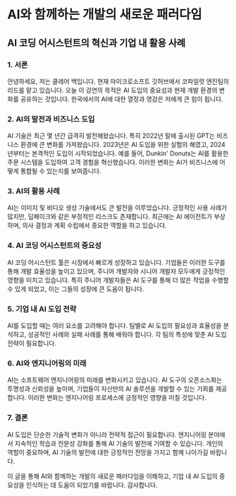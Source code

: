 # AI와 함께하는 개발의 새로운 패러다임
## AI 코딩 어시스턴트의 혁신과 기업 내 활용 사례

### 1. 서론
안녕하세요, 저는 클레어 백입니다. 현재 마이크로소프트 깃허브에서 코파일럿 엔진팀의 리드를 맡고 있습니다. 오늘 이 강연의 목적은 AI 도입의 중요성과 현재 개발 환경의 변화를 공유하는 것입니다. 한국에서의 AI에 대한 열정과 영감은 저에게 큰 힘이 됩니다.

### 2. AI의 발전과 비즈니스 도입
AI 기술은 최근 몇 년간 급격히 발전해왔습니다. 특히 2022년 말에 출시된 GPT는 비즈니스 환경에 큰 변화를 가져왔습니다. 2023년은 AI 도입을 위한 실험의 해였고, 2024년부터는 본격적인 도입이 시작되었습니다. 예를 들어, Dunkin' Donuts는 AI를 활용한 주문 시스템을 도입하여 고객 경험을 혁신했습니다. 이러한 변화는 AI가 비즈니스에 어떻게 통합될 수 있는지를 보여줍니다.

### 3. AI의 활용 사례
AI는 이미지 및 비디오 생성 기술에서도 큰 발전을 이루었습니다. 긍정적인 사용 사례가 많지만, 딥페이크와 같은 부정적인 리스크도 존재합니다. 최근에는 AI 에이전트가 부상하며, 의사 결정과 계획 수립에서 중요한 역할을 하고 있습니다.

### 4. AI 코딩 어시스턴트의 중요성
AI 코딩 어시스턴트 툴은 시장에서 빠르게 성장하고 있습니다. 기업들은 이러한 도구를 통해 개발 효율성을 높이고 있으며, 주니어 개발자와 시니어 개발자 모두에게 긍정적인 영향을 미치고 있습니다. 특히 주니어 개발자들은 AI 도구를 통해 더 많은 작업을 수행할 수 있게 되었고, 이는 그들의 성장에 큰 도움이 됩니다.

### 5. 기업 내 AI 도입 전략
AI를 도입할 때는 여러 요소를 고려해야 합니다. 팀별로 AI 도입의 필요성과 효율성을 분석하고, 성공적인 사례와 실패 사례를 통해 배워야 합니다. 각 팀의 특성에 맞춘 AI 도입 전략이 필요합니다.

### 6. AI와 엔지니어링의 미래
AI는 소프트웨어 엔지니어링의 미래를 변화시키고 있습니다. AI 도구의 오픈소스화는 투명성과 신뢰성을 높이며, 기업들이 자신만의 AI 솔루션을 개발할 수 있는 기회를 제공합니다. 이러한 변화는 엔지니어링 프로세스에 긍정적인 영향을 미칠 것입니다.

### 7. 결론
AI 도입은 단순한 기술적 변화가 아니라 전략적 접근이 필요합니다. 엔지니어링 분야에서 지속적인 학습과 전문성 강화를 통해 AI 기술의 발전에 기여할 수 있습니다. 개인의 역할이 중요하며, AI 기술의 발전에 대한 긍정적인 전망을 가지고 함께 나아가길 바랍니다.

이 글을 통해 AI와 함께하는 개발의 새로운 패러다임을 이해하고, 기업 내 AI 도입의 중요성을 인식하는 데 도움이 되었기를 바랍니다. 감사합니다.